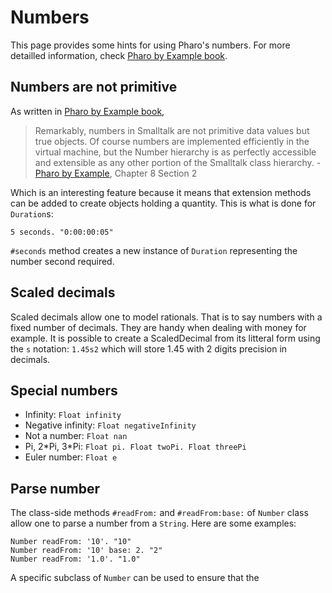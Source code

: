 # Numbers
This page provides some hints for using Pharo's numbers. For more detailled information, check [Pharo by Example book](http://books.pharo.org/pharo-by-example).


## Numbers are not primitive
As written in [Pharo by Example book](http://books.pharo.org/pharo-by-example),

> Remarkably, numbers in Smalltalk are not primitive data values but true objects. Of course numbers are implemented efficiently in the virtual machine, but the Number hierarchy is as perfectly accessible and extensible as any other portion of the Smalltalk class hierarchy. - [Pharo by Example](http://books.pharo.org/pharo-by-example), Chapter 8 Section 2

Which is an interesting feature because it means that extension methods can be added to create objects holding a quantity. This is what is done for `Duration`s:

```
5 seconds. "0:00:00:05"
```

`#seconds` method creates a new instance of `Duration` representing the number second required.

## Scaled decimals
Scaled decimals allow one to model rationals. That is to say numbers with a fixed number of decimals. They are handy when dealing with money for example. It is possible to create a ScaledDecimal from its litteral form using the `s` notation: `1.45s2` which will store 1.45 with 2 digits precision in decimals.

## Special numbers
- Infinity: `Float infinity`
- Negative infinity: `Float negativeInfinity`
- Not a number: `Float nan`
- Pi, 2\*Pi, 3\*Pi: `Float pi. Float twoPi. Float threePi`
- Euler number: `Float e`

## Parse number
The class-side methods `#readFrom:` and `#readFrom:base:` of `Number` class allow one to parse a number from a `String`. Here are some examples:

```
Number readFrom: '10'. "10"
Number readFrom: '10' base: 2. "2"
Number readFrom: '1.0'. "1.0"
```

A specific subclass of `Number` can be used to ensure that the
